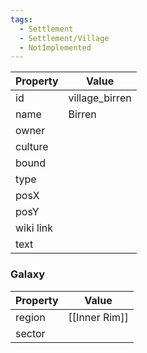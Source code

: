 ```yaml
---
tags:
  - Settlement
  - Settlement/Village
  - NotImplemented
---
```


| Property  | Value          |
| --------- | -------------- |
| id        | village_birren |
| name      | Birren         |
| owner     |                |
| culture   |                |
| bound     |                |
| type      |                |
| posX      |                |
| posY      |                |
| wiki link |                |
| text      |                |

### Galaxy
| Property | Value         |
| -------- | ------------- |
| region   | [[Inner Rim]] |
| sector   |               |
